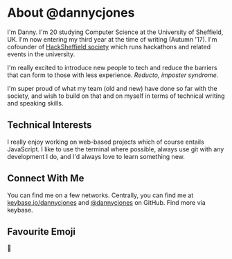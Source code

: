 # About @dannycjones

I'm Danny. I'm 20 studying Computer Science at the University of Sheffield, UK. I'm now entering my third year at the time of writing (Autumn '17). I'm cofounder of [HackSheffield society](https://hack.sheffield.ac.uk/) which runs hackathons and related events in the university.

I'm really excited to introduce new people to tech and reduce the barriers that can form to those with less experience. _Reducto, imposter syndrome._

I'm super proud of what my team (old and new) have done so far with the society, and wish to build on that and on myself in terms of technical writing and speaking skills.

## Technical Interests

I really enjoy working on web-based projects which of course entails JavaScript. I like to use the terminal where possible, always use git with any development I do, and I'd always love to learn something new.

## Connect With Me

You can find me on a few networks. Centrally, you can find me at [keybase.io/dannycjones](https://keybase.io/dannycjones) and [@dannycjones](https://github.com/dannycjones) on GitHub. Find more via keybase.

## Favourite Emoji

🌸
